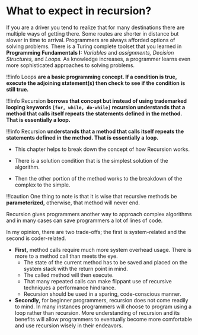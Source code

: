 # What to expect in recursion?

If you are a driver you tend to realize that for many destinations there are multiple ways of getting there. Some routes are shorter in distance but slower in time to arrival. Programmers are always afforded options of solving problems. There is a Turing complete toolset that you learned in **Programming Fundamentals I:** *Variables* and *assignments,* *Decision Structures,* and *Loops.* As knowledge increases, a programmer learns even more sophisticated approaches to solving problems.

!!!info Loops **are a basic programming concept. If a condition is true, execute the adjoining statement(s) then check to see if the condition is still true.** 

!!!info Recursion **borrows that concept but instead of using trademarked looping keywords `[for, while, do-while]` recursion understands that a method that calls itself repeats the statements defined in the method. That is essentially a loop.**

!!!info Recursion **understands that a method that calls itself repeats the statements defined in the method. That is essentially a loop.**

* This chapter helps to break down the concept of how Recursion works. 

* There is a solution condition that is the simplest solution of the algorithm. 

* Then the other portion of the method works to the breakdown of the complex to the simple. 

!!!caution One thing to note is that it is wise that recursive methods be **parameterized,** otherwise, that method will never end.

Recursion gives programmers another way to approach complex algorithms and in many cases can save programmers a lot of lines of code. 

In my opinion, there are two trade-offs; the first is system-related and the second is coder-related. 

* **First,** method calls require much more system overhead usage. There is more to a method call than meets the eye. 
  * The state of the current method has to be saved and placed on the system stack with the return point in mind. 
  * The called method will then execute. 
  * That many repeated calls can make flippant use of recursive techniques a performance hindrance. 
  * Recursion should be used in a sparing, code-conscious manner. 
* **Secondly,** for beginner programmers, recursion does not come readily to mind. In many instances programmers will choose to program using a loop rather than recursion. More understanding of recursion and its benefits will allow programmers to eventually become more comfortable and use recursion wisely in their endeavors.